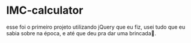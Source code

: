 # IMC-calculator
esse foi o primeiro projeto utilizando jQuery que eu fiz, usei tudo que eu sabia sobre na época, e até que deu pra dar uma brincada👻.
